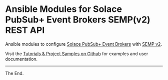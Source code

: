 # Ansible Modules for Solace PubSub+ Event Brokers SEMP(v2) REST API

Ansible modules to configure [Solace PubSub+ Event Brokers](https://solace.com/products/event-broker/) with [SEMP v2](https://docs.solace.com/SEMP/Using-SEMP.htm).

Visit the [Tutorials & Project Samples on Github](https://github.com/solace-iot-team/ansible-solace) for examples and user documentation.



---
The End.
